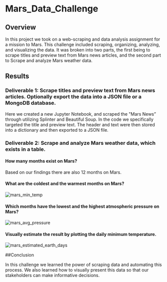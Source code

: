# Mars_Data_Challenge

## Overview 

In this project we took on a web-scraping and data analysis assignment for a mission to Mars. This challenge included scraping, organizing, analyzing, and visualizing the data. It was broken into two parts, the first being to scrape titles and preview text from Mars news articles, and the second part to Scrape and analyze Mars weather data.

## Results

### Deliverable 1: Scrape titles and preview text from Mars news articles. Optionally export the data into a JSON file or a MongoDB database.

Here we created a new Jupyter Notebook, and scraped the "Mars News” through utilizing Splinter and Beautiful Soup. In the code we specifically targeted the title and preview text. The header and text were then stored into a dictionary and then exported to a JSON file. 

### Deliverable 2: Scrape and analyze Mars weather data, which exists in a table.

#### How many months exist on Mars?

Based on our findings there are also 12 months on Mars.

#### What are the coldest and the warmest months on Mars?

![mars_min_temp](https://user-images.githubusercontent.com/112028534/203706986-5acb823f-22dc-45e2-b9ed-1946aa908a32.PNG)

#### Which months have the lowest and the highest atmospheric pressure on Mars? 

![mars_avg_pressure](https://user-images.githubusercontent.com/112028534/203706974-6eb5f215-1157-4473-9b82-38d626be143e.PNG)

#### Visually estimate the result by plotting the daily minimum temperature.

![mars_estimated_earth_days](https://user-images.githubusercontent.com/112028534/203706980-0b22ea85-2f2f-4bf3-ba1e-da4429b12ab7.PNG)

##Conclusion

In this challenge we learned the power of scraping data and automating this process. We also learned how to visually present this data so that our stakeholders can make informative decisions.
